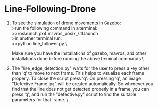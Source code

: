 # Line-Following-Drone

1. To see the simulation of drone movements in Gazebo: \
        >run the following command in a terminal: \
                >>roslaunch px4 mavros_posix_sitl.launch \
        >in another terminal run: \
                >>python line_follower.py \
                
    Make sure you have the installations of gazebo, mavros, and other installations done before running the above terminal commands \
    
    
2. The "line_edge_detection.py" waits for the user to press a key other than 'q' to move to next frame. This helps to visualize each frame properly. To close the script press 'q'. On pressing 'q', an image "Defective Frame.jpg" will be created automatically. So whenever you find that the line does not get detected properly in a frame, you can press 'q', and run the "defective.py" script to find the suitable parameters for that frame. \


